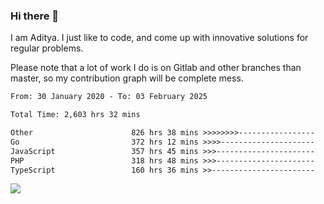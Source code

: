 ### Hi there 👋

I am Aditya. I just like to code, and come up with innovative solutions for regular problems.

Please note that a lot of work I do is on Gitlab and other branches than master, so my contribution graph will be complete mess.

<!--START_SECTION:waka-->

```txt
From: 30 January 2020 - To: 03 February 2025

Total Time: 2,603 hrs 32 mins

Other                      826 hrs 38 mins >>>>>>>>-----------------   31.75 %
Go                         372 hrs 12 mins >>>>---------------------   14.30 %
JavaScript                 357 hrs 45 mins >>>----------------------   13.74 %
PHP                        318 hrs 48 mins >>>----------------------   12.25 %
TypeScript                 160 hrs 36 mins >>-----------------------   06.17 %
```

<!--END_SECTION:waka-->

![](https://komarev.com/ghpvc/?username=BrainBuzzer)
